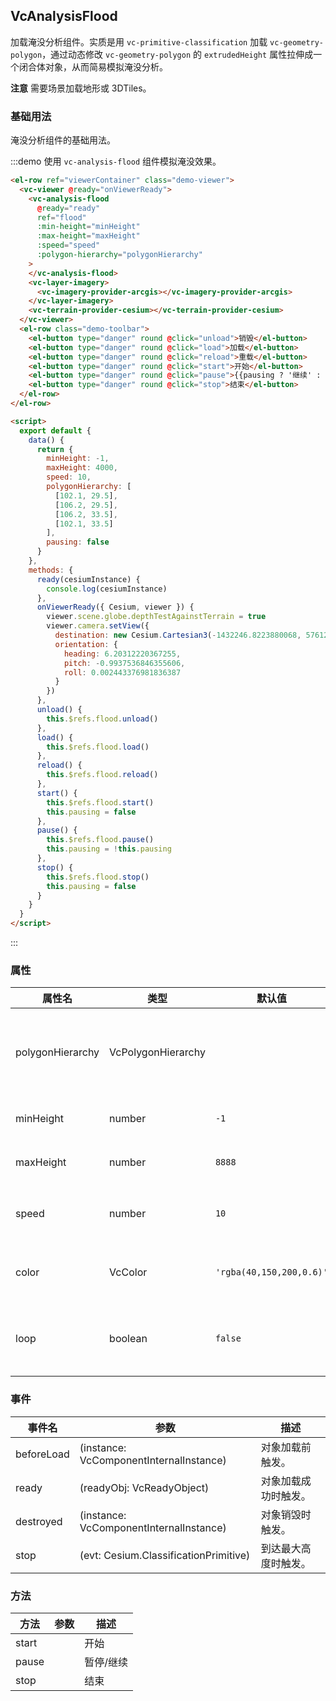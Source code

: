<!--
 * @Author: zouyaoji@https://github.com/zouyaoji
 * @Date: 2021-12-31 12:16:42
 * @LastEditTime: 2022-02-17 17:42:05
 * @LastEditors: zouyaoji
 * @Description:
 * @FilePath: \vue-cesium@next\website\docs\zh-CN\analyses\vc-analysis-flood.md
-->

## VcAnalysisFlood

加载淹没分析组件。实质是用 `vc-primitive-classification` 加载 `vc-geometry-polygon`，通过动态修改 `vc-geometry-polygon` 的 `extrudedHeight` 属性拉伸成一个闭合体对象，从而简易模拟淹没分析。

**注意** 需要场景加载地形或 3DTiles。

### 基础用法

淹没分析组件的基础用法。

:::demo 使用 `vc-analysis-flood` 组件模拟淹没效果。

```html
<el-row ref="viewerContainer" class="demo-viewer">
  <vc-viewer @ready="onViewerReady">
    <vc-analysis-flood
      @ready="ready"
      ref="flood"
      :min-height="minHeight"
      :max-height="maxHeight"
      :speed="speed"
      :polygon-hierarchy="polygonHierarchy"
    >
    </vc-analysis-flood>
    <vc-layer-imagery>
      <vc-imagery-provider-arcgis></vc-imagery-provider-arcgis>
    </vc-layer-imagery>
    <vc-terrain-provider-cesium></vc-terrain-provider-cesium>
  </vc-viewer>
  <el-row class="demo-toolbar">
    <el-button type="danger" round @click="unload">销毁</el-button>
    <el-button type="danger" round @click="load">加载</el-button>
    <el-button type="danger" round @click="reload">重载</el-button>
    <el-button type="danger" round @click="start">开始</el-button>
    <el-button type="danger" round @click="pause">{{pausing ? '继续' : '暂停'}}</el-button>
    <el-button type="danger" round @click="stop">结束</el-button>
  </el-row>
</el-row>

<script>
  export default {
    data() {
      return {
        minHeight: -1,
        maxHeight: 4000,
        speed: 10,
        polygonHierarchy: [
          [102.1, 29.5],
          [106.2, 29.5],
          [106.2, 33.5],
          [102.1, 33.5]
        ],
        pausing: false
      }
    },
    methods: {
      ready(cesiumInstance) {
        console.log(cesiumInstance)
      },
      onViewerReady({ Cesium, viewer }) {
        viewer.scene.globe.depthTestAgainstTerrain = true
        viewer.camera.setView({
          destination: new Cesium.Cartesian3(-1432246.8223880068, 5761224.588247942, 3297281.1889481535),
          orientation: {
            heading: 6.20312220367255,
            pitch: -0.9937536846355606,
            roll: 0.002443376981836387
          }
        })
      },
      unload() {
        this.$refs.flood.unload()
      },
      load() {
        this.$refs.flood.load()
      },
      reload() {
        this.$refs.flood.reload()
      },
      start() {
        this.$refs.flood.start()
        this.pausing = false
      },
      pause() {
        this.$refs.flood.pause()
        this.pausing = !this.pausing
      },
      stop() {
        this.$refs.flood.stop()
        this.pausing = false
      }
    }
  }
</script>
```

:::

### 属性

| 属性名           | 类型               | 默认值                   | 描述                                            |
| ---------------- | ------------------ | ------------------------ | ----------------------------------------------- |
| polygonHierarchy | VcPolygonHierarchy |                          | `required` 指定构建淹没分析多边形的经纬度数组。 |
| minHeight        | number             | `-1 `                    | `optional` 指定最小高程。                       |
| maxHeight        | number             | `8888`                   | `optional` 指定最大高程。                       |
| speed            | number             | `10`                     | `optional` 指定每帧增加的高度。                 |
| color            | VcColor            | `'rgba(40,150,200,0.6)'` | `optional` 指定淹没分析对象颜色。               |
| loop             | boolean            | `false`                  | `optional` 指定到达最大高度后是否重新开始。     |

### 事件

| 事件名     | 参数                                    | 描述                 |
| ---------- | --------------------------------------- | -------------------- |
| beforeLoad | (instance: VcComponentInternalInstance) | 对象加载前触发。     |
| ready      | (readyObj: VcReadyObject)               | 对象加载成功时触发。 |
| destroyed  | (instance: VcComponentInternalInstance) | 对象销毁时触发。     |
| stop       | (evt: Cesium.ClassificationPrimitive)   | 到达最大高度时触发。 |

### 方法

| 方法  | 参数 | 描述      |
| ----- | ---- | --------- |
| start |      | 开始      |
| pause |      | 暂停/继续 |
| stop  |      | 结束      |
